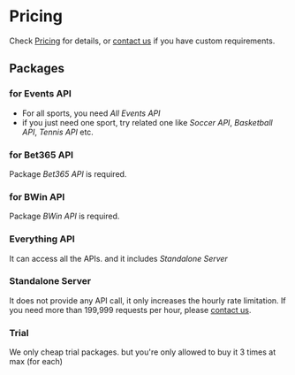 # Pricing

Check [Pricing](/mm/pricing) for details, or [contact us](/contactus) if you have custom requirements.

## Packages

### for Events API

 * For all sports, you need _All Events API_
 * if you just need one sport, try related one like _Soccer API_, _Basketball API_, _Tennis API_ etc.

### for Bet365 API

Package _Bet365 API_ is required.

### for BWin API

Package _BWin API_ is required.

### Everything API

It can access all the APIs. and it includes _Standalone Server_

### Standalone Server

It does not provide any API call, it only increases the hourly rate limitation. If you need more than 199,999 requests per hour, please [contact us](/contactus).

### Trial

We only cheap trial packages. but you're only allowed to buy it 3 times at max (for each)
